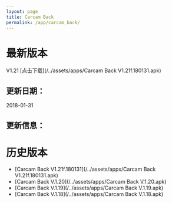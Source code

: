 ```yaml
---
layout: page
title: Carcam Back 
permalink: /app/carcam_back/
---
```

# 最新版本

V1.21 [点击下载](/../assets/apps/Carcam Back V1.21f.180131.apk)

## 更新日期：

2018-01-31

## 更新信息：





# 历史版本

+ [Carcam Back V1.21f.180131](/../assets/apps/Carcam Back V1.21f.180131.apk)
+ [Carcam Back V.1.20](/../assets/apps/Carcam Back V.1.20.apk)
+ [Carcam Back V.1.19](/../assets/apps/Carcam Back V.1.19.apk)
+ [Carcam Back V.1.18](/../assets/apps/Carcam Back V.1.18.apk)